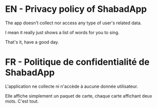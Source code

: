 # EN - Privacy policy of ShabadApp
The app doesn't collect nor access any type of user's related data.

I mean it really just shows a list of words for you to sing.

That's it, have a good day.

# FR - Politique de confidentialité de ShabadApp
L'application ne collecte ni n'accède à aucune donnée utilisateur.

Elle affiche simplement un paquet de carte, chaque carte affichant deux mots.
C'est tout.